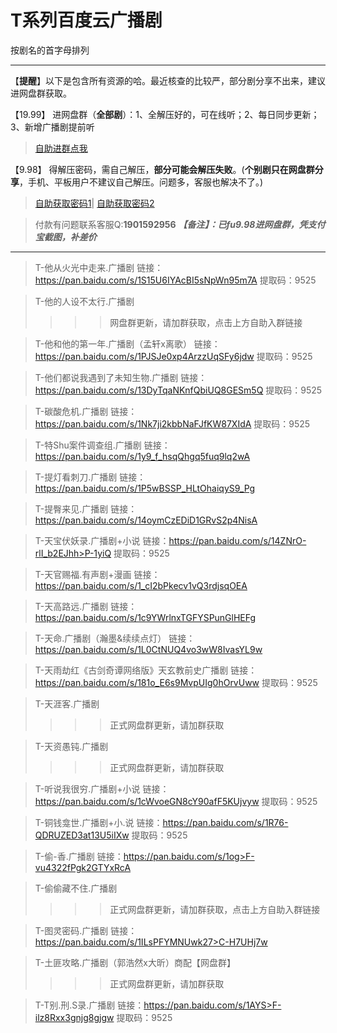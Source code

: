 <h1>T系列百度云广播剧</h1>
按剧名的首字母排列

-----

【**提醒**】以下是包含所有资源的哈。最近核查的比较严，部分剧分享不出来，建议进网盘群获取。


【19.99】 进网盘群（**全部剧**）：1、全解压好的，可在线听；2、每日同步更新；3、新增广播剧提前听
>[自助进群点我](http://pay.tupianmima.com/ma.html)

【9.98】 得解压密码，需自己解压，**部分可能会解压失败**。(**个别剧只在网盘群分享**，手机、平板用户不建议自己解压。问题多，客服也解决不了。)

>[自助获取密码1](http://pay.tupianmima.com/p.php?8tp=t3.13473a126b1998.pg1)|
[自助获取密码2](http://pay.tupianmima.com/p.php?8tp=t2.14178a39b1998.pg1)

>付款有问题联系客服Q:**1901592956**
***【备注】：已fu9.98进网盘群，凭支付宝截图，补差价***

------

>T-他从火光中走来.广播剧
链接：https://pan.baidu.com/s/1S15U6IYAcBI5sNpWn95m7A
提取码：9525

>T-他的人设不太行.广播剧
>>>>网盘群更新，请加群获取，点击上方自助入群链接

>T-他和他的第一年.广播剧（孟轩x离歌）
链接：https://pan.baidu.com/s/1PJSJe0xp4ArzzUqSFy6jdw
提取码：9525
 
>T-他们都说我遇到了未知生物.广播剧
链接：https://pan.baidu.com/s/13DyTqaNKnfQbiUQ8GESm5Q
提取码：9525 
 
>T-碳酸危机.广播剧
链接：https://pan.baidu.com/s/1Nk7ji2kbbNaFJfKW87XIdA
提取码：9525
 
>T-特Shu案件调查组.广播剧
链接：https://pan.baidu.com/s/1y9_f_hsqQhgq5fuq9lq2wA
 
>T-提灯看刺刀.广播剧
链接：https://pan.baidu.com/s/1P5wBSSP_HLtOhaiqyS9_Pg

>T-提臀来见.广播剧
链接：https://pan.baidu.com/s/14oymCzEDiD1GRvS2p4NisA

>T-天宝伏妖录.广播剧+小说
链接：https://pan.baidu.com/s/14ZNrO-rlI_b2EJhh>P-1yiQ
提取码：9525 
 
>T-天官赐福.有声剧+漫画
链接：https://pan.baidu.com/s/1_cI2bPkecv1vQ3rdjsqOEA
 
>T-天高路远.广播剧
链接：https://pan.baidu.com/s/1c9YWrlnxTGFYSPunGlHEFg
 
>T-天命.广播剧（瀚墨&续续点灯）
链接：https://pan.baidu.com/s/1L0CtNUQ4vo3wW8IvasYL9w
 
>T-天雨劫红《古剑奇谭网络版》天玄教前史广播剧
链接：https://pan.baidu.com/s/181o_E6s9MvpUIg0hOrvUww
提取码：9525
 
>T-天涯客.广播剧
>>>>正式网盘群更新，请加群获取
 
>T-天资愚钝.广播剧
>>>>正式网盘群更新，请加群获取
 
>T-听说我很穷.广播剧+小说
链接：https://pan.baidu.com/s/1cWvoeGN8cY90afF5KUjvyw
提取码：9525 
 
>T-铜钱龛世.广播剧+小.说
链接：https://pan.baidu.com/s/1R76-QDRUZED3at13U5iIXw
提取码：9525 
 
>T-偷-香.广播剧
链接：https://pan.baidu.com/s/1og>F-vu4322fPgk2GTYxRcA

>T-偷偷藏不住.广播剧
>>>>正式网盘群更新，请加群获取，点击上方自助入群链接

>T-图灵密码.广播剧
链接：https://pan.baidu.com/s/1ILsPFYMNUwk27>C-H7UHj7w

>T-土匪攻略.广播剧（郭浩然x大昕）商配【网盘群】
>>>>正式网盘群更新，请加群获取

>T-T别.刑.S录.广播剧
链接：https://pan.baidu.com/s/1AYS>F-ilz8Rxx3gnjg8gjgw
提取码：9525
 



